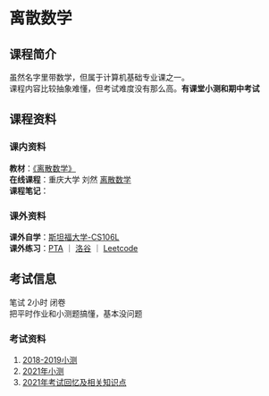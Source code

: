 # 离散数学
## 课程简介
虽然名字里带数学，但属于计算机基础专业课之一。  
课程内容比较抽象难懂，但考试难度没有那么高。**有课堂小测和期中考试**
## 课程资料
### 课内资料
**教材**：[《离散数学》](https://github.com/CQU-CS-Wiki/CQU-CS-Wiki.github.io/blob/main/files/Discrete_Math/A3%20%E7%A6%BB%E6%95%A3%E6%95%B0%E5%AD%A6%20%E5%B7%A6%E5%AD%9D%E5%87%8C.pdf)  
**在线课程**：重庆大学 刘然 [离散数学](https://www.bilibili.com/video/BV1Hi4y1w7YA?spm_id_from=333.999.0.0)  
**课程笔记**：
### 课外资料
**课外自学**：[斯坦福大学-CS106L](http://web.stanford.edu/class/cs106l/)  
**课外练习**：[PTA](https://pintia.cn/problem-sets)  ｜  [洛谷](https://www.luogu.com.cn)  ｜  [Leetcode](https://leetcode.cn)
## 考试信息
笔试 2小时 闭卷  
把平时作业和小测题搞懂，基本没问题
### 考试资料
1. [2018-2019小测](https://github.com/CQU-CS-Wiki/CQU-CS-Wiki.github.io/tree/main/files/Discrete_Math/2018-2019%E5%B0%8F%E6%B5%8B)  
2. [2021年小测](https://github.com/CQU-CS-Wiki/CQU-CS-Wiki.github.io/tree/main/files/Discrete_Math/2021%E5%B0%8F%E6%B5%8B)  
3. [2021年考试回忆及相关知识点](https://github.com/CQU-CS-Wiki/CQU-CS-Wiki.github.io/blob/main/files/Discrete_Math/%E7%A6%BB%E6%95%A3%E6%95%B0%E5%AD%A6%E6%9C%9F%E6%9C%AB%E8%80%83%E8%AF%95.md)  